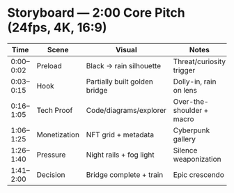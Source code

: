 # Storyboard — 2:00 Core Pitch (24fps, 4K, 16:9)

| Time | Scene | Visual | Notes |
|------|------|--------|-------|
| 0:00–0:02 | Preload | Black → rain silhouette | Threat/curiosity trigger |
| 0:03–0:15 | Hook | Partially built golden bridge | Dolly-in, rain on lens |
| 0:16–1:05 | Tech Proof | Code/diagrams/explorer | Over-the-shoulder + macro |
| 1:06–1:25 | Monetization | NFT grid + metadata | Cyberpunk gallery |
| 1:26–1:40 | Pressure | Night rails + fog light | Silence weaponization |
| 1:41–2:00 | Decision | Bridge complete + train | Epic crescendo |
